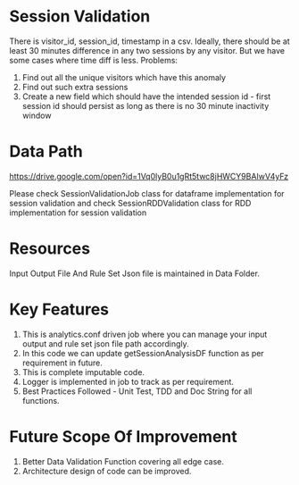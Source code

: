 # Session Validation
There is visitor_id, session_id, timestamp in a csv.
Ideally, there should be at least 30 minutes difference in any two sessions by any visitor.
But we have some cases where time diff is less.
Problems:
1. Find out all the unique visitors which have this anomaly
2. Find out such extra sessions
3. Create a new field which should have the intended session id - first session id should persist as long as there is no 30 minute inactivity window

# Data Path
 https://drive.google.com/open?id=1Vq0lyB0u1gRt5twc8jHWCY9BAIwV4yFz
 
Please check SessionValidationJob class for dataframe implementation for session validation
and check SessionRDDValidation class for RDD implementation for session validation


# Resources
Input Output File And Rule Set Json file is maintained in Data Folder.

# Key Features
 1) This is analytics.conf driven job where you can manage your input output and rule set json file path accordingly.
 2) In this code we can update getSessionAnalysisDF function as per requirement in future.
 3) This is complete imputable code.
 4) Logger is implemented in job to track as per requirement.
 5) Best Practices Followed  - Unit Test, TDD and Doc String for all functions. 
 
# Future Scope Of Improvement
1) Better Data Validation Function covering all edge case.
2) Architecture design of code can be improved.
